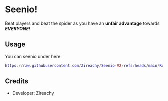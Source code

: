 # Seenio!
Beat players and beat the spider as you have an **unfair advantage** towards ***EVERYONE!***
## Usage
You can seenio under here
```lua
https://raw.githubusercontent.com/Zireachy/Seenio-V2/refs/heads/main/RunSeenioSafe.lua
```
## Credits
- Developer: Zireachy
